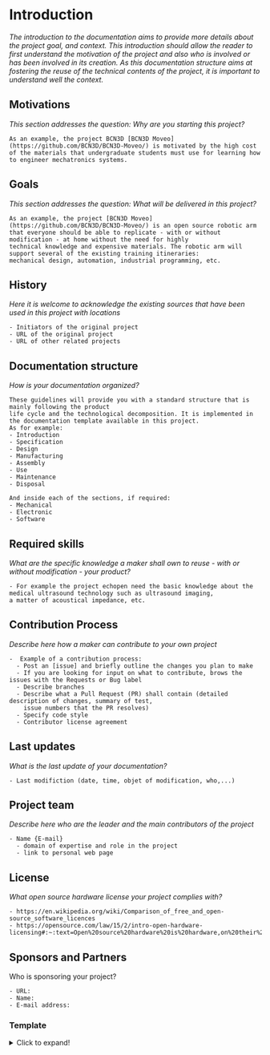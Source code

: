 # Introduction

*The introduction to the documentation aims to provide more details about the project goal, and context. This introduction should allow the reader to first understand the motivation of the project and also who is involved or has been involved in its creation. As this documentation structure aims at fostering the reuse of the technical contents of the project, it is important to understand well the context.*

## Motivations

*This section addresses the question: Why are you starting this project?*

```
As an example, the project BCN3D [BCN3D Moveo](https://github.com/BCN3D/BCN3D-Moveo/) is motivated by the high cost 
of the materials that undergraduate students must use for learning how to engineer mechatronics systems.
```

## Goals

*This section addresses the question: What will be delivered in this project?* 

```
As an example, the project [BCN3D Moveo](https://github.com/BCN3D/BCN3D-Moveo/) is an open source robotic arm 
that everyone should be able to replicate - with or without modification - at home without the need for highly 
technical knowledge and expensive materials. The robotic arm will support several of the existing training itineraries: 
mechanical design, automation, industrial programming, etc.
```

## History

*Here it is welcome to acknowledge the existing sources that have been used in this project with locations*

```
- Initiators of the original project
- URL of the original project
- URL of other related projects
```

## Documentation structure

*How is your documentation organized?*

```
These guidelines will provide you with a standard structure that is mainly following the product 
life cycle and the technological decomposition. It is implemented in the documentation template available in this project. 
As for example:
- Introduction
- Specification
- Design 
- Manufacturing
- Assembly
- Use
- Maintenance
- Disposal

And inside each of the sections, if required:
- Mechanical
- Electronic 
- Software 

```

## Required skills

*What are the specific knowledge a maker shall own to reuse - with or without modification - your product?*

```
- For example the project echopen need the basic knowledge about the medical ultrasound technology such as ultrasound imaging, 
a matter of acoustical impedance, etc.  
```

## Contribution Process

*Describe here how a maker can contribute to your own project*

```
-  Example of a contribution process:
  - Post an [issue] and briefly outline the changes you plan to make
  - If you are looking for input on what to contribute, brows the issues with the Requests or Bug label
  - Describe branches
  - Describe what a Pull Request (PR) shall contain (detailed description of changes, summary of test, 
    issue numbers that the PR resolves)
  - Specify code style 
  - Contributor license agreement
```

## Last updates 

*What is the last update of your documentation?*

```
- Last modifiction (date, time, objet of modification, who,...) 
```

## Project team

*Describe here who are the leader and the main contributors of the project*

```
- Name {E-mail}
  - domain of expertise and role in the project
  - link to personal web page
```

## License

*What open source hardware license your project complies with?*

```
- https://en.wikipedia.org/wiki/Comparison_of_free_and_open-source_software_licences
- https://opensource.com/law/15/2/intro-open-hardware-licensing#:~:text=Open%20source%20hardware%20is%20hardware,on%20their%20hardware%20at%20all.
```

## Sponsors and Partners

Who is sponsoring your project?

```
- URL:
- Name:
- E-mail address:
```

### Template
<details>
  <summary>Click to expand!</summary>
  
  #### 1. Introduction
  1. Motivation
     * ...

 2. Goal
     * ...

  3. History
     * ...
  4. Documentation structure
     * ...
  5. Required skills
     * ...
  6. Contribution process
     * ...
  7. Lasgt update
     * ...
  8. Project team
     * ...
  9. Licence
     * ... 
  
10. Sponsors and partners
     * ... 
</details>

